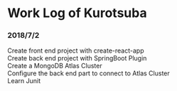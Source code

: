 # Work Log of Kurotsuba

### 2018/7/2
Create front end project with create-react-app  
Create back end project with SpringBoot Plugin  
Create a MongoDB Atlas Cluster  
Configure the back end part to connect to Atlas Cluster  
Learn Junit  
